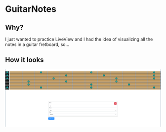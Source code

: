 # GuitarNotes

## Why?

I just wanted to practice LiveView and I had the idea of visualizing all the notes in a guitar fretboard, so...

## How it looks

![web](./images/guitar_notes.png)
